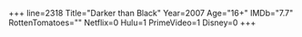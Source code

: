 +++
line=2318
Title="Darker than Black"
Year=2007
Age="16+"
IMDb="7.7"
RottenTomatoes=""
Netflix=0
Hulu=1
PrimeVideo=1
Disney=0
+++


